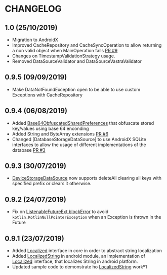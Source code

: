 # CHANGELOG
## 1.0 (25/10/2019)
- Migration to AndroidX
- Improved CacheRepository and CacheSyncOperation to allow returning a
  non valid object when MainOperation fails
  [PR #9](https://github.com/mobilejazz/harmony-kotlin/pull/9)
- Changes on TimestampValidationStrategy usage.
- Removed DataSourceValidator and DataSourceVastraValidator

## 0.9.5 (09/09/2019)
- Make DataNotFoundException open to be able to use custom Exceptions with
CacheRepository

## 0.9.4 (06/08/2019)
- Added [Base64ObfuscatedSharedPreferences](/android/src/main/java/com/mobilejazz/harmony/kotlin/android/repository/datasource/srpreferences/Base64ObfuscatedPreferences.kt) that obfuscate stored key/values using base 64 enconding
- Added String and ByteArray extensions [PR #6](https://github.com/mobilejazz/harmony-kotlin/pull/6)
- Changed [DatabaseStorageDataSource] to use AndroidX SQLite interfaces to allow the usage of different implementations of the database [PR #3](https://github.com/mobilejazz/harmony-kotlin/pull/3)

## 0.9.3 (30/07/2019)
- [DeviceStorageDataSource](/core/src/main/java/com/mobilejazz/harmony/kotlin/android/repository/datasource/srpreferences/DeviceStorageDataSource.kt)
now supports deleteAll clearing all keys with specified prefix or
clears it otherwise.

## 0.9.2 (24/07/2019)
- Fix on [ListenableFutureExt.blockError](/core/src/main/java/com/mobilejazz/harmony/kotlin/core/threading/extensions/ListenableFutureExt.kt) to avoid `kotlin.KotlinNullPointerException` when an Exception is thrown in the Future

## 0.9.1 (23/07/2019)
- Added
  [Localized](/core/src/main/java/com/mobilejazz/harmony/kotlin/core/helpers/Localized.kt)
  interface in core in order to abstract string localization
- Added
  [LocalizedString](/android/src/main/java/com/mobilejazz/harmony/kotlin/android/helpers/LocalizedStrings.kt)
  in android module, an implementation of
  [Localized](/core/src/main/java/com/mobilejazz/harmony/kotlin/core/helpers/Localized.kt)
  interface, that localizes String in android platform.
- Updated sample code to demonstrate ho
  [LocalizedString](/android/src/main/java/com/mobilejazz/harmony/kotlin/android/helpers/LocalizedStrings.kt)
  workº1
